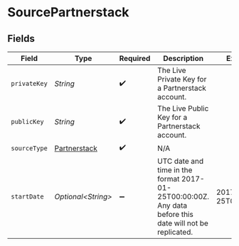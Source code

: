 # SourcePartnerstack


## Fields

| Field                                                                                                   | Type                                                                                                    | Required                                                                                                | Description                                                                                             | Example                                                                                                 |
| ------------------------------------------------------------------------------------------------------- | ------------------------------------------------------------------------------------------------------- | ------------------------------------------------------------------------------------------------------- | ------------------------------------------------------------------------------------------------------- | ------------------------------------------------------------------------------------------------------- |
| `privateKey`                                                                                            | *String*                                                                                                | :heavy_check_mark:                                                                                      | The Live Private Key for a Partnerstack account.                                                        |                                                                                                         |
| `publicKey`                                                                                             | *String*                                                                                                | :heavy_check_mark:                                                                                      | The Live Public Key for a Partnerstack account.                                                         |                                                                                                         |
| `sourceType`                                                                                            | [Partnerstack](../../models/shared/Partnerstack.md)                                                     | :heavy_check_mark:                                                                                      | N/A                                                                                                     |                                                                                                         |
| `startDate`                                                                                             | *Optional\<String>*                                                                                     | :heavy_minus_sign:                                                                                      | UTC date and time in the format 2017-01-25T00:00:00Z. Any data before this date will not be replicated. | 2017-01-25T00:00:00Z                                                                                    |